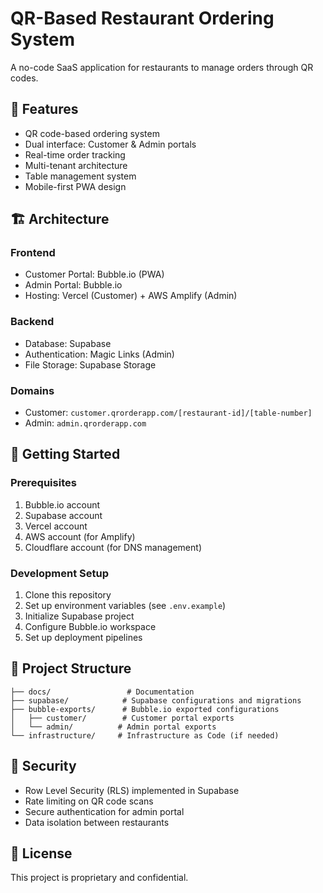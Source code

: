 # QR-Based Restaurant Ordering System

A no-code SaaS application for restaurants to manage orders through QR codes.

## 🌟 Features

- QR code-based ordering system
- Dual interface: Customer & Admin portals
- Real-time order tracking
- Multi-tenant architecture
- Table management system
- Mobile-first PWA design

## 🏗️ Architecture

### Frontend
- Customer Portal: Bubble.io (PWA)
- Admin Portal: Bubble.io
- Hosting: Vercel (Customer) + AWS Amplify (Admin)

### Backend
- Database: Supabase
- Authentication: Magic Links (Admin)
- File Storage: Supabase Storage

### Domains
- Customer: `customer.qrorderapp.com/[restaurant-id]/[table-number]`
- Admin: `admin.qrorderapp.com`

## 🚀 Getting Started

### Prerequisites
1. Bubble.io account
2. Supabase account
3. Vercel account
4. AWS account (for Amplify)
5. Cloudflare account (for DNS management)

### Development Setup
1. Clone this repository
2. Set up environment variables (see `.env.example`)
3. Initialize Supabase project
4. Configure Bubble.io workspace
5. Set up deployment pipelines

## 📁 Project Structure

```
├── docs/                 # Documentation
├── supabase/            # Supabase configurations and migrations
├── bubble-exports/      # Bubble.io exported configurations
│   ├── customer/        # Customer portal exports
│   └── admin/          # Admin portal exports
└── infrastructure/     # Infrastructure as Code (if needed)
```

## 🔐 Security

- Row Level Security (RLS) implemented in Supabase
- Rate limiting on QR code scans
- Secure authentication for admin portal
- Data isolation between restaurants

## 📝 License

This project is proprietary and confidential. 